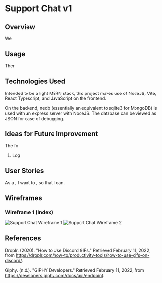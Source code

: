 # Support Chat v1

## Overview
We

## Usage
Ther

## Technologies Used
Intended to be a light MERN stack, this project makes use of NodeJS, Vite, React Typescript, and JavaScript on the frontend.

On the backend, nedb (essentially an equivalent to sqlite3 for MongoDB) is used with an express server with NodeJS. The database can be viewed as JSON for ease of debugging.

## Ideas for Future Improvement
The fo

1. Log

## User Stories
As a , I want to , so that I can.

## Wireframes

### Wireframe 1 (Index)
![Support Chat Wireframe 1](https://drive.google.com/uc?export=view&id=1y4rNs3WE38eIUTX38CdAvdrtycTqYe03 "Support Chat 1")
![Support Chat Wireframe 2](https://drive.google.com/uc?export=view&id=1jxkYCXMfyRvyIwO9y_CM_cA5ddp_o4JX "Support Chat 2")

## References
Droplr. (2020). "How to Use Discord GIFs." Retrieved February 11, 2022, from https://droplr.com/how-to/productivity-tools/how-to-use-gifs-on-discord/.

Giphy. (n.d.). "GIPHY Developers." Retrieved February 11, 2022, from https://developers.giphy.com/docs/api/endpoint.
